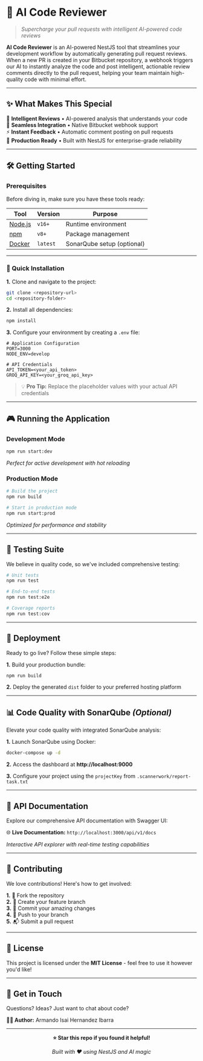 # 🤖 AI Code Reviewer

> _Supercharge your pull requests with intelligent AI-powered code reviews_

**AI Code Reviewer** is an AI-powered NestJS tool that streamlines your development workflow by automatically generating pull request reviews. When a new PR is created in your Bitbucket repository, a webhook triggers our AI to instantly analyze the code and post intelligent, actionable review comments directly to the pull request, helping your team maintain high-quality code with minimal effort.

---

## ✨ **What Makes This Special**

🎯 **Intelligent Reviews** • AI-powered analysis that understands your code  
🔗 **Seamless Integration** • Native Bitbucket webhook support  
⚡ **Instant Feedback** • Automatic comment posting on pull requests  
🚀 **Production Ready** • Built with NestJS for enterprise-grade reliability

---

## 🛠️ **Getting Started**

### **Prerequisites**

Before diving in, make sure you have these tools ready:

| Tool                              | Version  | Purpose                    |
| --------------------------------- | -------- | -------------------------- |
| [Node.js](https://nodejs.org/)    | `v16+`   | Runtime environment        |
| [npm](https://www.npmjs.com/)     | `v8+`    | Package management         |
| [Docker](https://www.docker.com/) | `latest` | SonarQube setup (optional) |

---

### **🚀 Quick Installation**

**1.** Clone and navigate to the project:

```bash
git clone <repository-url>
cd <repository-folder>
```

**2.** Install all dependencies:

```bash
npm install
```

**3.** Configure your environment by creating a `.env` file:

```env
# Application Configuration
PORT=3000
NODE_ENV=develop

# API Credentials
API_TOKEN=<your_api_token>
GROQ_API_KEY=<your_groq_api_key>
```

> 💡 **Pro Tip:** Replace the placeholder values with your actual API credentials

---

## 🎮 **Running the Application**

### **Development Mode**

```bash
npm run start:dev
```

_Perfect for active development with hot reloading_

### **Production Mode**

```bash
# Build the project
npm run build

# Start in production mode
npm run start:prod
```

_Optimized for performance and stability_

---

## 🧪 **Testing Suite**

We believe in quality code, so we've included comprehensive testing:

```bash
# Unit tests
npm run test

# End-to-end tests
npm run test:e2e

# Coverage reports
npm run test:cov
```

---

## 🚀 **Deployment**

Ready to go live? Follow these simple steps:

**1.** Build your production bundle:

```bash
npm run build
```

**2.** Deploy the generated `dist` folder to your preferred hosting platform

---

## 📊 **Code Quality with SonarQube** _(Optional)_

Elevate your code quality with integrated SonarQube analysis:

**1.** Launch SonarQube using Docker:

```bash
docker-compose up -d
```

**2.** Access the dashboard at **http://localhost:9000**

**3.** Configure your project using the `projectKey` from `.scannerwork/report-task.txt`

---

## 📖 **API Documentation**

Explore our comprehensive API documentation with Swagger UI:

🌐 **Live Documentation:** `http://localhost:3000/api/v1/docs`

_Interactive API explorer with real-time testing capabilities_

---

## 🤝 **Contributing**

We love contributions! Here's how to get involved:

**1.** 🍴 Fork the repository  
**2.** 🌿 Create your feature branch  
**3.** 💫 Commit your amazing changes  
**4.** 🚀 Push to your branch  
**5.** 📬 Submit a pull request

---

## 📄 **License**

This project is licensed under the **MIT License** - feel free to use it however you'd like!

---

## 💬 **Get in Touch**

Questions? Ideas? Just want to chat about code?

**👨‍💻 Author:** Armando Isai Hernandez Ibarra

---

<div align="center">

**⭐ Star this repo if you found it helpful!**

_Built with ❤️ using NestJS and AI magic_

</div>
